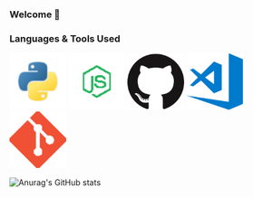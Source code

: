 ### Welcome 👋

<!--
**A-Finan/A-Finan** is a ✨ _special_ ✨ repository because its `README.md` (this file) appears on your GitHub profile.

Here are some ideas to get you started:

- 🔭 I’m currently working on ...
- 🌱 I’m currently learning ...
- 👯 I’m looking to collaborate on ...
- 🤔 I’m looking for help with ...
- 💬 Ask me about ...
- 📫 How to reach me: ...
- 😄 Pronouns: ...
- ⚡ Fun fact: ...
-->

### Languages & Tools Used

<p float="left">
  <img src="https://github.com/A-Finan/A-Finan/blob/main/Github%20Images/Python.png" width="100" /> 
  <img src="https://github.com/A-Finan/A-Finan/blob/main/Github%20Images/NodeJS.png" width="100" /> 
  <img src="https://github.com/A-Finan/A-Finan/blob/main/Github%20Images/github.png" width="100" />
  <img src="https://github.com/A-Finan/A-Finan/blob/main/Github%20Images/VSCode.png" width="100" />
  <img src="https://github.com/A-Finan/A-Finan/blob/main/Github%20Images/Git.png" width="100" />
</p>

![Anurag's GitHub stats](https://github-readme-stats.vercel.app/api?username=A-Finan&count_private=true&show_icons=true&hide_border=true&theme=dracula)

